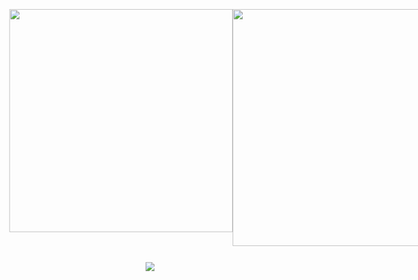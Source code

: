 <div style="display: flex; justify-content: space-around;">
    <img src="https://github-readme-stats.vercel.app/api?username=2daniell&theme=midnight-purple&show_icons=true&hide_border=true&count_private=true" width="400" />
    <img src="https://github-readme-streak-stats.herokuapp.com/?user=2daniell&theme=midnight-purple&hide_border=true" width="425" />
</div>

##

<p align="center">
  <a href="https://github.com/2Daniell">
    <img src="https://skillicons.dev/icons?i=java,spring,rabbitmq,mysql,postgresql,git"/>
  </a>
</p>

##

